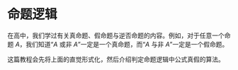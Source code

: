 # 命题逻辑

在高中，我们学过有关真命题、假命题与逆否命题的内容。例如，对于任意一个命题 $A$，我们知道“$A$ 或非 $A$”一定是一个真命题，而“$A$ 与非 $A$”一定是一个假命题。

这篇教程会先将上面的直觉形式化，然后介绍判定命题逻辑中公式真假的算法。

